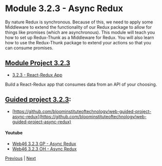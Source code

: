 #  Module 3.2.3 - Async Redux

By nature Redux is synchronous. Because of this, we need to apply some Middleware to extend the functionality of our Redux package to allow for things like promises (which are asynchronous). This module will teach you how to set up Redux-Thunk as a Middleware for Redux. You will also learn how to use the Redux-Thunk package to extend your actions so that you can consume promises.

##  [Module Project 3.2.3](../Assign323/README.md)

-   [3.2.3 - React-Redux App](https://github.com/bloominstituteoftechnology/web-module-project-async-redux)

Build a React-Redux app that consumes data from an API of your choosing.

## [Guided project 3.2.3](../Guided323):

-   [https://github.com/bloominstituteoftechnology/web-guided-project-async-redux](https://github.com/bloominstituteoftechnology/web-guided-project-async-redux)

####    Youtube

-  [Web46 3.2.3 GP - Async Redux](https://www.youtube.com/watch?v=HQo-qedtgBU)
-  [Web46 3.2.3 OH - Async Redux]()



[Previous](./Object_3.md) | [Next](./QA.md)